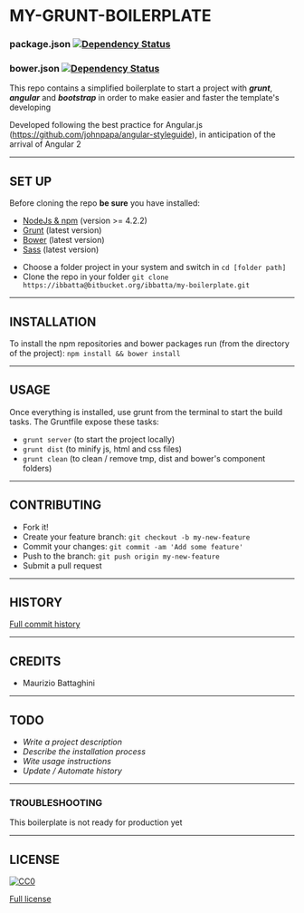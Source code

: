 # __MY-GRUNT-BOILERPLATE__

### package.json [![Dependency Status](https://www.versioneye.com/user/projects/56b8832ff6e5060033d602ce/badge.svg?style=flat)](https://www.versioneye.com/user/projects/56b8832ff6e5060033d602ce)

### bower.json [![Dependency Status](https://www.versioneye.com/user/projects/56b8832ef6e506003a88f247/badge.svg?style=flat)](https://www.versioneye.com/user/projects/56b8832ef6e506003a88f247)

This repo contains a simplified boilerplate to start a project with *__grunt__*, *__angular__* and *__bootstrap__* in order to make easier and faster the template's developing

Developed following the best practice for Angular.js (https://github.com/johnpapa/angular-styleguide), in anticipation of the arrival of Angular 2

---

## __SET UP__

Before cloning the repo __be sure__ you have installed:

* [NodeJs & npm](http://nodejs.org/download/) (version >= 4.2.2)
* [Grunt](http://gruntjs.com/getting-started) (latest version)
* [Bower](http://bower.io/) (latest version)
* [Sass](http://sass-lang.com/install) (latest version)

- Choose a folder project in your system and switch in `cd [folder path]`
- Clone the repo in your folder `git clone https://ibbatta@bitbucket.org/ibbatta/my-boilerplate.git`

---

## __INSTALLATION__

To install the npm repositories and bower packages run (from the directory of the project): `npm install && bower install`

---

## __USAGE__

Once everything is installed, use grunt from the terminal to start the build tasks.
The Gruntfile expose these tasks:

- `grunt server` (to start the project locally)
- `grunt dist` (to minify js, html and css files)
- `grunt clean` (to clean / remove tmp, dist and bower's component folders)

---

## __CONTRIBUTING__

- Fork it!
- Create your feature branch: `git checkout -b my-new-feature`
- Commit your changes: `git commit -am 'Add some feature'`
- Push to the branch: `git push origin my-new-feature`
- Submit a pull request

---

## __HISTORY__

[Full commit history](https://bitbucket.org/ibbatta/my-boilerplate/commits/branch/master)

---

## __CREDITS__

- Maurizio Battaghini

---

## __TODO__

- _Write a project description_
- _Describe the installation process_
- _Wite usage instructions_
- _Update / Automate history_

---

### __TROUBLESHOOTING__ ###

This boilerplate is not ready for production yet

---

## __LICENSE__

[![CC0](https://licensebuttons.net/p/zero/1.0/88x31.png)](http://creativecommons.org/publicdomain/zero/1.0/)

[Full license](LICENSE/)